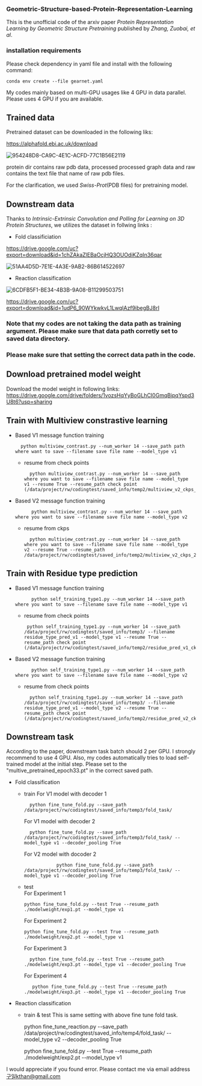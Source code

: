 ### Geometric-Structure-based-Protein-Representation-Learning

This is the unofficial code of the arxiv paper *Protein Representation Learning by Geometric Structure Pretraining* published by *Zhang, Zuobai, et al*.

### installation requirements
Please check dependency in yaml file and install with the following command:

    conda env create --file gearnet.yaml

My codes mainly based on multi-GPU usages like 4 GPU in data parallel. 
Please uses 4 GPU if you are available.

## Trained data 

Pretrained dataset can be downloaded in the following liks:

https://alphafold.ebi.ac.uk/download


![954248D8-CA9C-4E1C-ACFD-77C1B56E2119](https://user-images.githubusercontent.com/93216105/192761958-fe5fae54-72b3-479d-a77d-81c8bf86f42c.png)


protein dir contains raw pdb data, processed processed graph data and raw contains the text file that name of raw pdb files.
  
For the clarification, we used *Swiss-Prot*(PDB files) for pretraining model.

## Downstream data 
Thanks to *Intrinsic-Extrinsic Convolution and Polling for Learning on 3D Protein Structures*, we utilizes the dataset in follwing links :
* Fold classificiation 

https://drive.google.com/uc?export=download&id=1chZAkaZlEBaOcjHQ3OUOdiKZqIn36qar

![51AA4D5D-7E1E-4A3E-9AB2-86B614522697](https://user-images.githubusercontent.com/93216105/192762759-a4ca35fe-c737-406a-aa0d-b9426bd1b4b4.png)

* Reaction classification 

![6CDFB5F1-BE34-4B3B-9A08-B11299503751](https://user-images.githubusercontent.com/93216105/192762936-706b2ce7-3cd3-41ee-b2f4-e8bfb96c0efc.png)



https://drive.google.com/uc?export=download&id=1udP6_90WYkwkvL1LwqIAzf9ibegBJ8rI
 

### Note that my codes are not taking the data path as training argument. Please make sure that data path corretly set to saved data directory.
### Please make sure that setting the correct data path in the code. 

## Download pretrained model weight

Download the model weight in following links:
https://drive.google.com/drive/folders/1vozsHqYyBoGLhCI0GmqBipqYspd3U8t6?usp=sharing

## Train with Multiview constrastive learning 

* Based V1 message function training

        python multiview_contrast.py --num_worker 14 --save_path path where want to save --filename save file name --model_type v1 
    
    * resume from check points
    
            python multiview_contrast.py --num_worker 14 --save_path where you want to save --filename save file name --model_type v1 --resume True --resume_path check point (/data/project/rw/codingtest/saved_info/temp2/multiview_v2_ckps_1.pt)
* Based V2 message function training

            python multiview_contrast.py --num_worker 14 --save_path where you want to save --filename save file name --model_type v2 
            
    * resume from ckps

            python multiview_contrast.py --num_worker 14 --save_path where you want to save --filename save file name --model_type v2 --resume True --resume_path /data/project/rw/codingtest/saved_info/temp2/multiview_v2_ckps_2.pt

## Train with Residue type prediction 

* Based V1 message function training
            
            python self_training_type1.py --num_worker 14 --save_path where you want to save --filename save file name --model_type v1
           
     * resume from check points

            python self_training_type1.py --num_worker 14 --save_path /data/project/rw/codingtest/saved_info/temp3/ --filename residue_type_pred_v1 --model_type v1 --resume True --resume_path check point (/data/project/rw/codingtest/saved_info/temp2/residue_pred_v1_ckps_1.pt)

* Based V2 message function training 

            python self_training_type1.py --num_worker 14 --save_path where you want to save --filename save file name --model_type v2
            
    * resume from check points

            python self_training_type1.py --num_worker 14 --save_path /data/project/rw/codingtest/saved_info/temp3/ --filename residue_type_pred_v1 --model_type v2 --resume True --resume_path check point (/data/project/rw/codingtest/saved_info/temp2/residue_pred_v2_ckps_1.pt)

## Downstream task 
According to the paper, downstream task batch should 2 per GPU. I strongly recommend to use 4 GPU. 
Also, my codes automatically tries to load self-trained model at the initial step. Please set to the "multive_pretrained_epoch33.pt" in the correct saved path.

* Fold classification 
    * train 
        For V1 model with decoder 1
            
            python fine_tune_fold.py --save_path /data/project/rw/codingtest/saved_info/temp3/fold_task/
            
        For V1 model with decoder 2
        
            python fine_tune_fold.py --save_path /data/project/rw/codingtest/saved_info/temp3/fold_task/ --model_type v1 --decoder_pooling True
            
        For V2 model with docoder 2
                      
                      python fine_tune_fold.py --save_path /data/project/rw/codingtest/saved_info/temp3/fold_task/ --model_type v1 --decoder_pooling True
    * test  
          For Experiment 1
          
          python fine_tune_fold.py --test True --resume_path ./modelweight/exp1.pt --model_type v1 
          
         For Experiment 2 
          
          python fine_tune_fold.py --test True --resume_path ./modelweight/exp2.pt --model_type v1 
          
         For Experiment 3
         
            python fine_tune_fold.py --test True --resume_path ./modelweight/exp3.pt --model_type v1 --decoder_pooling True
          
         For Experiment 4
         
             python fine_tune_fold.py --test True --resume_path ./modelweight/exp3.pt --model_type v1 --decoder_pooling True
* Reaction classification
    * train & test
    This is same setting with above fine tune fold task. 
   
        python fine_tune_reaction.py --save_path /data/project/rw/codingtest/saved_info/temp4/fold_task/ --model_type v2 --decoder_pooling True
        
        python fine_tune_fold.py --test True --resume_path ./modelweight/exp2.pt --model_type v1 
 
I would appreciate if you found error. Please contact me via email address 구일kthan@gmail.com


